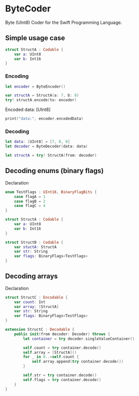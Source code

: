 # ByteCoder

Byte (UInt8) Coder for the Swift Programming Language.

## Simple usage case

```swift
struct StructA : Codable {
    var a: UInt8
    var b: Int16
}
```

### Encoding

```swift
let encoder = ByteEncoder()

var structA = StructA(a: 7, b: 8)
try! structA.encode(to: encoder)
```

Encoded data: [UInt8]

```swift
print("data:", encoder.encodedData)
```


### Decoding

```swift
let data: [UInt8] = [7, 8, 0]
let decoder = ByteDecoder(data: data)

let structA = try! StructA(from: decoder)
```

## Decoding enums (binary flags)

Declaration

```swift
enum TestFlags : UInt16, BinaryFlagBits {
    case flagA = 1
    case flagB = 2
    case flagC = 4
}

struct StructA : Codable {
    var a: UInt8
    var b: Int16
}

struct StructB : Codable {
    var stuctA: StructA
    var str: String
    var flags: BinaryFlags<TestFlags>
}
```

## Decoding arrays

Declaration

```swift
struct StructC : Encodable {
    var count: Int
    var array: [StructA]
    var str: String
    var flags: BinaryFlags<TestFlags>
}

extension StructC : Decodable {
    public init(from decoder: Decoder) throws {
        let container = try decoder.singleValueContainer()

        self.count = try container.decode()
        self.array = [StructA]()
        for _ in 0..<self.count {
            self.array.append(try container.decode())
        }

        self.str = try container.decode()
        self.flags = try container.decode()
    }
}
```
